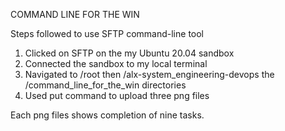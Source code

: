 COMMAND LINE FOR THE WIN

Steps followed to use SFTP command-line tool
1. Clicked on SFTP on the my Ubuntu 20.04 sandbox
2. Connected the sandbox to my local terminal
3. Navigated to /root then /alx-system_engineering-devops the /command_line_for_the_win directories
4. Used put command to upload three png files


Each png files shows completion of nine tasks.
